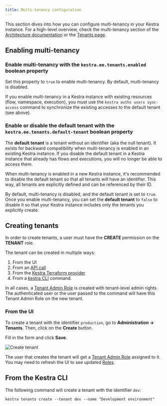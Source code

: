 ```yaml
---
title: Multi-tenancy configuration
---
```


This section dives into how you can configure multi-tenancy in your Kestra instance. For a high-level overview, check the multi-tenancy section of the [Architecture documentation](../../../03.concepts/multi-tenancy.md) or the [Tenants page](../../../07.enterprise/03.tenants.md).

## Enabling multi-tenancy

### Enable multi-tenancy with the `kestra.ee.tenants.enabled` boolean property

Set this property to `true` to enable multi-tenancy. By default, multi-tenancy is disabled.

If you enable multi-tenancy in a Kestra instance with existing resources (flow, namespace, execution), you must use the `kestra auths users sync-access` command to synchronize the existing accesses to the default tenant (see above).

### Enable or disable the default tenant with the `kestra.ee.tenants.default-tenant` boolean property

The **default tenant** is a tenant without an identifier (aka the null tenant). It exists for backward compatibility when multi-tenancy is enabled in an existing Kestra instance. If you disable the default tenant in a Kestra instance that already has flows and executions, you will no longer be able to access them.

When multi-tenancy is enabled in a new Kestra instance, it's recommended to disable the default tenant so that all tenants will have an identifier. This way, all tenants are explicitly defined and can be referenced by their ID.

By default, multi-tenancy is disabled, and the default tenant is set to `true`. Once you enable multi-tenancy, you can set the **default tenant** to `false` to disable it so that your Kestra instance includes only the tenants you explicitly create.

## Creating tenants

In order to create tenants, a user must have the **CREATE** permission on the **TENANT** role.

The tenant can be created in multiple ways:
1. From the UI
2. From an [API call](../../../12.api-reference/api-ee-guide.md#post-/api/v1/tenants)
3. From the [Kestra Terraform provider](https://kestra.io/docs/terraform/resources/tenant)
4. From a [kestra CLI](https://kestra.io/docs/administrator-guide/servers) command.

In all cases, a [Tenant Admin Role](../../../07.enterprise/rbac/02.admins.md) is created with tenant-level admin rights. The authenticated user or the user passed to the command will have this Tenant Admin Role on the new tenant.

### From the UI

To create a tenant with the identifier `production`, go to **Administration -> Tenants**. Then, click on the **Create** button.

Fill in the form and click **Save**.

![Create tenant](/docs/administrator-guide/configuration/enterprise-edition/tenant-create.png "Create tenant")

The user that creates the tenant will get a [Tenant Admin Role](../../../07.enterprise/rbac/02.admins.md) assigned to it. You may need to refresh the UI to see updated [Roles](../../../07.enterprise/rbac/01.roles.md).

## From the Kestra CLI

The following command will create a tenant with the identifier `dev`:

```shell
kestra tenants create --tenant dev --name "Development environment"
```
